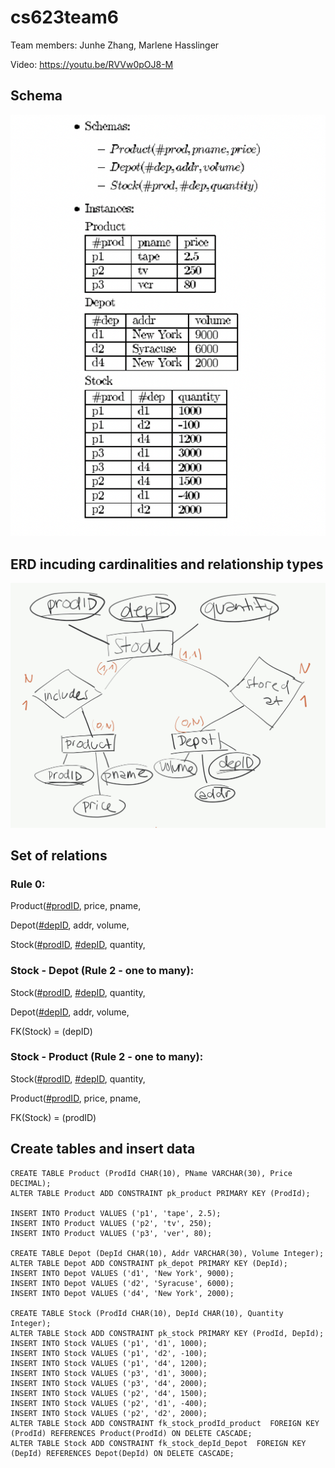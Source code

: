 # cs623team6

Team members: Junhe Zhang, Marlene Hasslinger

Video: https://youtu.be/RVVw0pOJ8-M

## Schema
![schema](https://github.com/marlenehasslinger/cs623team6/blob/main/schema.png?raw=true)

## ERD incuding cardinalities and relationship types
![erd](https://github.com/marlenehasslinger/cs623team6/blob/main/erdFinalProject.jpeg?raw=true)


## Set of relations

### Rule 0:
Product(<ins>#prodID</ins>, price, pname,

Depot(<ins>#depID</ins>, addr, volume,

Stock(<ins>#prodID</ins>, <ins>#depID</ins>, quantity,

### Stock - Depot (Rule 2 - one to many):
Stock(<ins>#prodID</ins>, <ins>#depID</ins>, quantity,

Depot(<ins>#depID</ins>, addr, volume,

FK(Stock) = (depID)

### Stock - Product (Rule 2 - one to many):
Stock(<ins>#prodID</ins>, <ins>#depID</ins>, quantity,

Product(<ins>#prodID</ins>, price, pname,

FK(Stock) = (prodID)

## Create tables and insert data
```
CREATE TABLE Product (ProdId CHAR(10), PName VARCHAR(30), Price DECIMAL);
ALTER TABLE Product ADD CONSTRAINT pk_product PRIMARY KEY (ProdId);

INSERT INTO Product VALUES ('p1', 'tape', 2.5);
INSERT INTO Product VALUES ('p2', 'tv', 250);
INSERT INTO Product VALUES ('p3', 'ver', 80);

CREATE TABLE Depot (DepId CHAR(10), Addr VARCHAR(30), Volume Integer);
ALTER TABLE Depot ADD CONSTRAINT pk_depot PRIMARY KEY (DepId);
INSERT INTO Depot VALUES ('d1', 'New York', 9000);
INSERT INTO Depot VALUES ('d2', 'Syracuse', 6000);
INSERT INTO Depot VALUES ('d4', 'New York', 2000);

CREATE TABLE Stock (ProdId CHAR(10), DepId CHAR(10), Quantity Integer);
ALTER TABLE Stock ADD CONSTRAINT pk_stock PRIMARY KEY (ProdId, DepId);
INSERT INTO Stock VALUES ('p1', 'd1', 1000);
INSERT INTO Stock VALUES ('p1', 'd2', -100);
INSERT INTO Stock VALUES ('p1', 'd4', 1200);
INSERT INTO Stock VALUES ('p3', 'd1', 3000);
INSERT INTO Stock VALUES ('p3', 'd4', 2000);
INSERT INTO Stock VALUES ('p2', 'd4', 1500);
INSERT INTO Stock VALUES ('p2', 'd1', -400);
INSERT INTO Stock VALUES ('p2', 'd2', 2000);
ALTER TABLE Stock ADD CONSTRAINT fk_stock_prodId_product  FOREIGN KEY (ProdId) REFERENCES Product(ProdId) ON DELETE CASCADE; 
ALTER TABLE Stock ADD CONSTRAINT fk_stock_depId_Depot  FOREIGN KEY (DepId) REFERENCES Depot(DepId) ON DELETE CASCADE;

 
